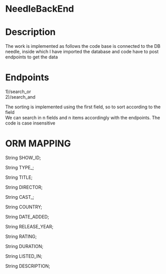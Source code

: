 # NeedleBackEnd
# Description

The work is implemented as follows the code base is connected to the DB needle, inside which I have imported the database and code have to post endpoints to get the data
# Endpoints
1)/search_or \
2)/search_and


 

The sorting is implemented using the first field, so to sort according to the field \
We can search in n fields and n items accordingly with the endpoints. 
The code is case insensitive

# ORM MAPPING

String SHOW_ID;

String TYPE_;

String TITLE;

String DIRECTOR;

String CAST_;

String COUNTRY;

String DATE_ADDED;

String RELEASE_YEAR;

String RATING;

String DURATION;

String LISTED_IN;

String DESCRIPTION;
